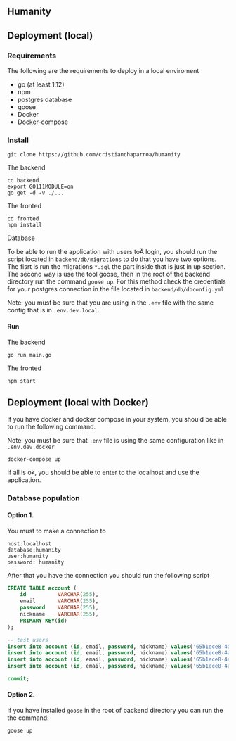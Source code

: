 ## Humanity


## Deployment (local)

### Requirements

The following are the requirements to deploy in a local enviroment
  - go (at least 1.12)
  - npm
  - postgres database
  - goose
  - Docker
  - Docker-compose

### Install

```
git clone https://github.com/cristianchaparroa/humanity
```

The backend
```
cd backend
export GO111MODULE=on
go get -d -v ./...
```

The fronted

```
cd fronted
npm install
```

Database

To be able to run the application with  users toÂ login, you should run the script located in `backend/db/migrations` to do that you have two options. The fisrt is run the migrations `*.sql` the part inside that is just in up section. The second way is use the tool goose, then in the root of the backend directory run the command `goose up`. For this method check the credentials for your postgres connection in the file located in `backend/db/dbconfig.yml`

Note: you must be sure that you are using in the `.env` file with the same config that is in `.env.dev.local`.

#### Run

The backend
```
go run main.go
```


The fronted
```
npm start
```

## Deployment (local with Docker)

If you have docker and docker compose in your system, you should be able to run the following command.

Note: you must be sure that `.env` file is using the same configuration  like in `.env.dev.docker`
```
docker-compose up
```

If all is ok, you should be able to enter to the localhost and use the application.


### Database population


#### Option 1.

You must to make a connection to
```
host:localhost
database:humanity
user:humanity
password: humanity
```

After that you have the connection you should run the following script
```sql
CREATE TABLE account (
    id          VARCHAR(255),
    email       VARCHAR(255),
    password    VARCHAR(255),
    nickname    VARCHAR(255),
    PRIMARY KEY(id)
);

-- test users
insert into account (id, email, password, nickname) values('65b1ece8-4ab9-4be5-b433-15494faf4743','cristianchaparroa@gmail.com','12345', 'ccchaparroa');
insert into account (id, email, password, nickname) values('65b1ece8-4ab9-4be5-b433-15494faf4742','mauriciolopez@gmail.com','12345', 'mlopez');
insert into account (id, email, password, nickname) values('65b1ece8-4ab9-4be5-b433-15494faf4741','santiagocastro@gmail.com','12345', 'scastro');
insert into account (id, email, password, nickname) values('65b1ece8-4ab9-4be5-b433-15494faf4740','merwinponce@gmail.com','12345', 'mponce');

commit;
```

#### Option 2.

If you have installed `goose` in the root of backend directory you can run the the command:

```
goose up
```
